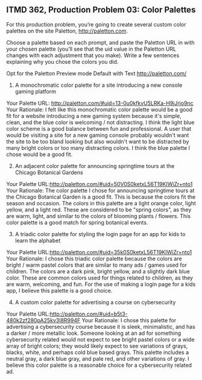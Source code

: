 ## ITMD 362, Production Problem 03: Color Palettes

For this production problem, you’re going to create several custom color palettes on the site
Paletton, http://paletton.com.

Choose a palette based on each prompt, and paste the Paletton URL in with your chosen palette
(you’ll see that the uid value in the Paletton URL changes with each adjustment that you make).
Write a few sentences explaining why you chose the colors you did.

Opt for the Paletton Preview mode Default with Text http://paletton.com/

1. A monochromatic color palette for a site introducing a new console gaming platform

Your Palette URL: http://paletton.com/#uid=13-0u0kfkvU5LRKa-H9jJrjo9nc
Your Rationale: I felt like this monochromatic color palette would be a good fit for a website
		introducing a new gaming system because it's simple, clean, and the blue color is
		welcoming / not distracting. I think the light blue color scheme is a good balance
		between fun and professional. A user that would be visiting a site for a new gaming
		console probably wouldn't want the site to be too bland looking but also wouldn't
		want to be distracted by many bright colors or too many distracting colors. I think
		the blue palette I chose would be a good fit.

2. An adjacent color palette for announcing springtime tours at the Chicago Botanical Gardens

Your Palette URL:http://paletton.com/#uid=50V0S0ketxL56T19KIWiZr+nto1
Your Rationale: The color palette I chose for announcing springtime tours at the Chicago 
		Botanical Garden is a good fit. This is because the colors fit the season
		and occasion. The colors in this palette are a light orange color, light yellow, 
		and a light red. These are considered to be "spring colors", as they are warm,
		light, and similar to the colors of blooming plants / flowers. This color
		palette is a good match for spring botanical events.

3. A triadic color palette for styling the login page for an app for kids to learn the alphabet

Your Palette URL:http://paletton.com/#uid=35k0S0ketxL56T19KIWiZr+nto1
Your Rationale: I chose this triadic color palette because the colors are bright / warm pastel colors
		that are similar to many ads / games used for children. The colors are a dark pink, 
		bright yellow, and a slightly dark blue color. These are common colors used for
		things related to children, as they are warm, welcoming, and fun. For the use of
		making a login page for a kids app, I believe this palette is a good choice.

4. A custom color palette for advertising a course on cybersecurity

Your Palette URL:http://paletton.com/#uid=b5t3-480k2zf280pA25kv3l8R994F
Your Rationale: I chose this palette for advertising a cybersecurity course because it is sleek,
		minimalistic, and has a darker / more metallic look. Someone looking at an ad
		for something cybersecurity related would not expect to see bright pastel colors
		or a wide array of bright colors; they would likely expect to see variations of
		grays, blacks, white, and perhaps cold blue based grays. This palette includes
		a neutral gray, a dark blue gray, and pale red, and other variations of gray.
		I believe this color palette is a reasonable choice for a cybersecurity 
		related ad.
